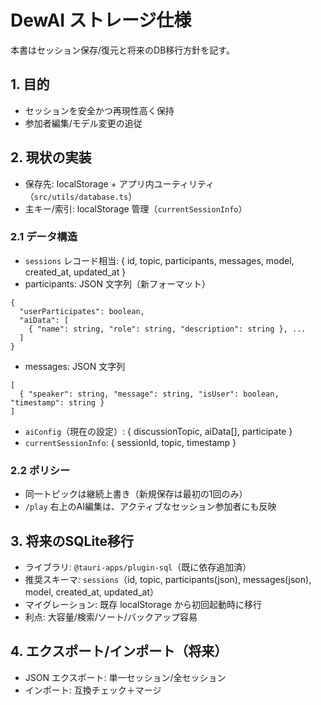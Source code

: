 # DewAI ストレージ仕様

本書はセッション保存/復元と将来のDB移行方針を記す。

## 1. 目的
- セッションを安全かつ再現性高く保持
- 参加者編集/モデル変更の追従

## 2. 現状の実装
- 保存先: localStorage + アプリ内ユーティリティ（`src/utils/database.ts`）
- 主キー/索引: localStorage 管理（`currentSessionInfo`）

### 2.1 データ構造
- `sessions` レコード相当: { id, topic, participants, messages, model, created_at, updated_at }
- participants: JSON 文字列（新フォーマット）
```
{
  "userParticipates": boolean,
  "aiData": [
    { "name": string, "role": string, "description": string }, ...
  ]
}
```
- messages: JSON 文字列
```
[
  { "speaker": string, "message": string, "isUser": boolean, "timestamp": string }
]
```
- `aiConfig`（現在の設定）: { discussionTopic, aiData[], participate }
- `currentSessionInfo`: { sessionId, topic, timestamp }

### 2.2 ポリシー
- 同一トピックは継続上書き（新規保存は最初の1回のみ）
- `/play` 右上のAI編集は、アクティブなセッション参加者にも反映

## 3. 将来のSQLite移行
- ライブラリ: `@tauri-apps/plugin-sql`（既に依存追加済）
- 推奨スキーマ: `sessions`（id, topic, participants(json), messages(json), model, created_at, updated_at）
- マイグレーション: 既存 localStorage から初回起動時に移行
- 利点: 大容量/検索/ソート/バックアップ容易

## 4. エクスポート/インポート（将来）
- JSON エクスポート: 単一セッション/全セッション
- インポート: 互換チェック＋マージ

